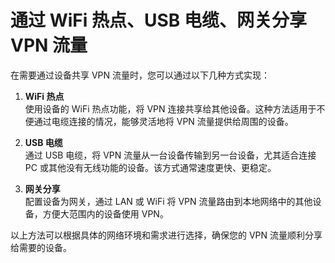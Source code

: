 # 通过 WiFi 热点、USB 电缆、网关分享 VPN 流量

在需要通过设备共享 VPN 流量时，您可以通过以下几种方式实现：

1. **WiFi 热点**  
   使用设备的 WiFi 热点功能，将 VPN 连接共享给其他设备。这种方法适用于不便通过电缆连接的情况，能够灵活地将 VPN 流量提供给周围的设备。

2. **USB 电缆**  
   通过 USB 电缆，将 VPN 流量从一台设备传输到另一台设备，尤其适合连接 PC 或其他没有无线功能的设备。该方式通常速度更快、更稳定。

3. **网关分享**  
   配置设备为网关，通过 LAN 或 WiFi 将 VPN 流量路由到本地网络中的其他设备，方便大范围内的设备使用 VPN。

以上方法可以根据具体的网络环境和需求进行选择，确保您的 VPN 流量顺利分享给需要的设备。
